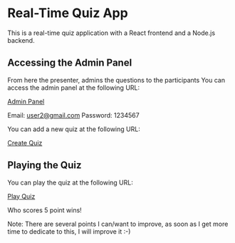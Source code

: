 # Real-Time Quiz App

This is a real-time quiz application with a React frontend and a Node.js backend.

## Accessing the Admin Panel
From here the presenter, admins the questions to the participants
You can access the admin panel at the following URL:

[Admin Panel](https://graceful-crumble-1f87ec.netlify.app/)

Email: user2@gmail.com
Password: 1234567

You can add a new quiz at the following URL:

[Create Quiz](https://graceful-crumble-1f87ec.netlify.app/api/quizzes/createQuiz)

## Playing the Quiz

You can play the quiz at the following URL:

[Play Quiz](https://graceful-crumble-1f87ec.netlify.app/api/quizzes/playQuiz)


Who scores 5 point wins! 

Note: There are several points I can/want to improve, as soon as I get more time to dedicate to this, I will improve it :-) 
